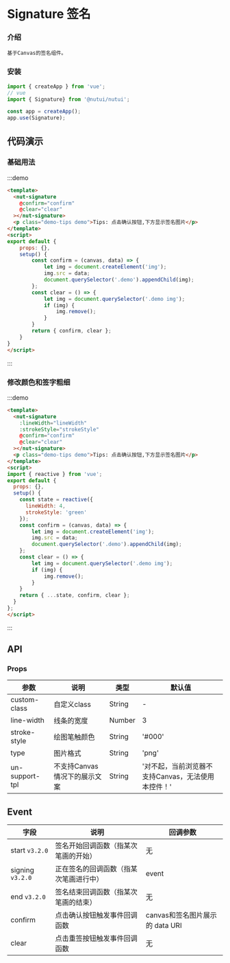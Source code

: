#  Signature 签名

### 介绍
    
    基于Canvas的签名组件。
    
### 安装

``` javascript
import { createApp } from 'vue';
// vue
import { Signature} from '@nutui/nutui';

const app = createApp();
app.use(Signature);

```
    
    
## 代码演示
    
### 基础用法

:::demo

```html
<template>
  <nut-signature  
    @confirm="confirm" 
    @clear="clear"
  ></nut-signature>
  <p class="demo-tips demo">Tips: 点击确认按钮,下方显示签名图片</p>
</template>
<script>
export default {
    props: {},
    setup() {
        const confirm = (canvas, data) => {
            let img = document.createElement('img');
            img.src = data;
            document.querySelector('.demo').appendChild(img);
        };
        const clear = () => {
            let img = document.querySelector('.demo img'); 
            if (img) {
                img.remove();
            }
        }
        return { confirm, clear };
    }
}
</script>
```
:::
### 修改颜色和签字粗细

:::demo

```html
<template>
  <nut-signature  
    :lineWidth="lineWidth" 
    :strokeStyle="strokeStyle"
    @confirm="confirm" 
    @clear="clear"
  ></nut-signature>
  <p class="demo-tips demo">Tips: 点击确认按钮,下方显示签名图片</p>
</template>
<script>
import { reactive } from 'vue';
export default {
  props: {},
  setup() {
    const state = reactive({
      lineWidth: 4,
      strokeStyle: 'green'
    });
    const confirm = (canvas, data) => {
        let img = document.createElement('img');
        img.src = data;
        document.querySelector('.demo').appendChild(img);
    };
    const clear = () => {
        let img = document.querySelector('.demo img'); 
        if (img) {
            img.remove();
        }
    }
    return { ...state, confirm, clear };
  }
};
</script>

```
:::  
## API
    
### Props
    
| 参数 | 说明 | 类型 | 默认值
|----- | ----- | ----- | ----- 
| custom-class | 自定义class | String | -
| line-width | 线条的宽度 | Number | 3
| stroke-style | 绘图笔触颜色 | String | '#000'
| type | 图片格式 | String | 'png'
| un-support-tpl | 不支持Canvas情况下的展示文案 | String | '对不起，当前浏览器不支持Canvas，无法使用本控件！'

## Event

| 字段 | 说明 | 回调参数 
|----- | ----- | ----- 
| start `v3.2.0` | 签名开始回调函数（指某次笔画的开始） | 无
| signing `v3.2.0` | 正在签名的回调函数（指某次笔画进行中） | event
| end `v3.2.0` | 签名结束回调函数（指某次笔画的结束）| 无
| confirm | 点击确认按钮触发事件回调函数 | canvas和签名图片展示的 data URI
| clear | 点击重签按钮触发事件回调函数 | 无

